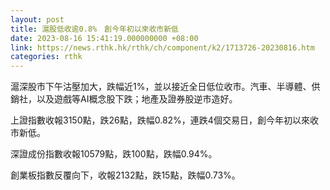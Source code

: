```yaml
---
layout: post
title: 滬股低收逾0.8%　創今年初以來收市新低
date: 2023-08-16 15:41:19.000000000 +08:00
link: https://news.rthk.hk/rthk/ch/component/k2/1713726-20230816.htm
categories: rthk
---
```


滬深股市下午沽壓加大，跌幅近1%，並以接近全日低位收市。汽車、半導體、供銷社，以及遊戲等AI概念股下跌；地產及證券股逆市造好。

上證指數收報3150點，跌26點，跌幅0.82%，連跌4個交易日，創今年初以來收市新低。

深證成份指數收報10579點，跌100點，跌幅0.94%。

創業板指數反覆向下，收報2132點，跌15點，跌幅0.73%。
